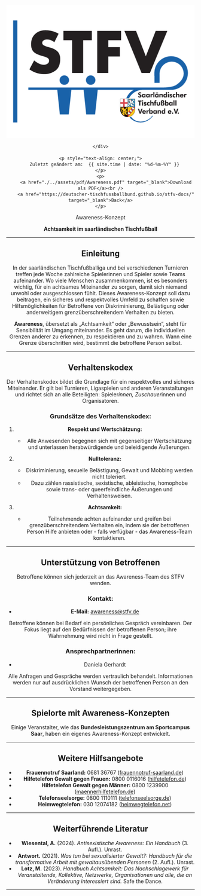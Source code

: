 <div class="html-only" style="text-align: center;">
    <div class="title" style="text-align: center;">
        <img src="images/STFV-LOGO.png" alt="STFV Logo" style="display: block; margin: 0 auto;" />
        
    </div>

    <p style="text-align: center;">
       Zuletzt geändert am:  {{ site.time | date: "%d-%m-%Y" }}
    </p>
    <p>
        <a href="./../assets/pdf/Awareness.pdf" target="_blank">Download als PDF</a><br />
        <a href="https://deutscher-tischfussballbund.github.io/stfv-docs/" target="_blank">Back</a>
    </p>
</div>

Awareness-Konzept

**Achtsamkeit im saarländischen Tischfußball**

---

## Einleitung

In der saarländischen Tischfußballiga und bei verschiedenen Turnieren treffen jede Woche zahlreiche Spielerinnen und Spieler sowie Teams aufeinander. Wo viele Menschen zusammenkommen, ist es besonders wichtig, für ein achtsames Miteinander zu sorgen, damit sich niemand unwohl oder ausgeschlossen fühlt. Dieses Awareness-Konzept soll dazu beitragen, ein sicheres und respektvolles Umfeld zu schaffen sowie Hilfsmöglichkeiten für Betroffene von Diskriminierung, Belästigung oder anderweitigem grenzüberschreitendem Verhalten zu bieten.

**Awareness**, übersetzt als „Achtsamkeit“ oder „Bewusstsein“, steht für Sensibilität im Umgang miteinander. Es geht darum, die individuellen Grenzen anderer zu erkennen, zu respektieren und zu wahren. Wann eine Grenze überschritten wird, bestimmt die betroffene Person selbst.

---

## Verhaltenskodex

Der Verhaltenskodex bildet die Grundlage für ein respektvolles und sicheres Miteinander. Er gilt bei Turnieren, Ligaspielen und anderen Veranstaltungen und richtet sich an alle Beteiligten: Spieler*innen, Zuschauer*innen und Organisatoren.

### Grundsätze des Verhaltenskodex:

1. **Respekt und Wertschätzung:**
   - Alle Anwesenden begegnen sich mit gegenseitiger Wertschätzung und unterlassen herabwürdigende und beleidigende Äußerungen.

2. **Nulltoleranz:**
   - Diskriminierung, sexuelle Belästigung, Gewalt und Mobbing werden nicht toleriert.
   - Dazu zählen rassistische, sexistische, ableistische, homophobe sowie trans- oder queerfeindliche Äußerungen und Verhaltensweisen.

3. **Achtsamkeit:**
   - Teilnehmende achten aufeinander und greifen bei grenzüberschreitendem Verhalten ein, indem sie der betroffenen Person Hilfe anbieten oder - falls verfügbar - das Awareness-Team kontaktieren.

---

## Unterstützung von Betroffenen

Betroffene können sich jederzeit an das Awareness-Team des STFV wenden. 

### Kontakt:

- **E-Mail:** [awareness@stfv.de](mailto:awareness@stfv.de)

Betroffene können bei Bedarf ein persönliches Gespräch vereinbaren. Der Fokus liegt auf den Bedürfnissen der betroffenen Person; ihre Wahrnehmung wird nicht in Frage gestellt. 

### Ansprechpartnerinnen:

- Daniela Gerhardt  

Alle Anfragen und Gespräche werden vertraulich behandelt. Informationen werden nur auf ausdrücklichen Wunsch der betroffenen Person an den Vorstand weitergegeben.

---

## Spielorte mit Awareness-Konzepten

Einige Veranstalter, wie das **Bundesleistungszentrum am Sportcampus Saar**, haben ein eigenes Awareness-Konzept entwickelt.

---

## Weitere Hilfsangebote

- **Frauennotruf Saarland:** 0681 36767 ([frauennotruf-saarland.de](https://frauennotruf-saarland.de))
- **Hilfetelefon Gewalt gegen Frauen:** 0800 0116016 ([hilfetelefon.de](https://hilfetelefon.de))
- **Hilfetelefon Gewalt gegen Männer:** 0800 1239900 ([maennerhilfetelefon.de](https://maennerhilfetelefon.de))
- **Telefonseelsorge:** 0800 1110111 ([telefonseelsorge.de](https://telefonseelsorge.de))
- **Heimwegtelefon:** 030 12074182 ([heimwegtelefon.net](https://heimwegtelefon.net))

---

## Weiterführende Literatur

- **Wiesental, A.** (2024). *Antisexistische Awareness: Ein Handbuch* (3. Aufl.). Unrast.
- **Antwort.** (2021). *Was tun bei sexualisierter Gewalt?: Handbuch für die transformative Arbeit mit gewaltausübenden Personen* (2. Aufl.). Unrast.
- **Lotz, M.** (2023). *Handbuch Achtsamkeit: Das Nachschlagewerk für Veranstaltende, Kollektive, Netzwerke, Organisationen und alle, die an Veränderung interessiert sind.* Safe the Dance.

---


